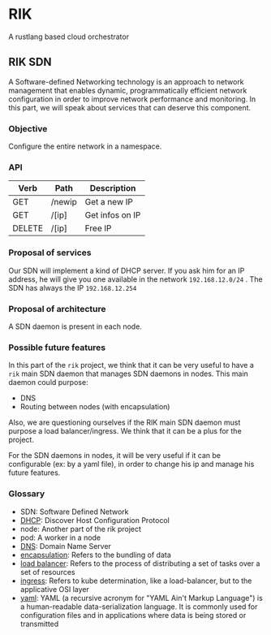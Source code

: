 # RIK

A rustlang based cloud orchestrator

## RIK SDN

A Software-defined Networking technology is an approach to network management that enables dynamic, programmatically efficient network configuration in order to improve network performance and monitoring. In this part, we will speak about services that can deserve this component.

### Objective

Configure the entire network in a namespace.

### API

| Verb | Path |  Description
|-|-| -
| GET | /newip | Get a new IP
| GET | /[ip] | Get infos on IP
| DELETE | /[ip] | Free IP

### Proposal of services

Our SDN will implement a kind of DHCP server. If you ask him for an IP address, he will give you one available in the network `192.168.12.0/24` . The SDN has always the IP `192.168.12.254`

### Proposal of architecture

A SDN daemon is present in each node.

### Possible future features

In this part of the `rik` project, we think that it can be very useful to have a `rik` main SDN daemon that manages SDN daemons in nodes. This main daemon could purpose:

- DNS
- Routing between nodes (with encapsulation)

Also, we are questioning ourselves if the RIK main SDN daemon must purpose a load balancer/ingress. We think that it can be a plus for the project.

For the SDN daemons in nodes, it will be very useful if it can be configurable (ex: by a yaml file),  in order to change his ip and manage his future features.

### Glossary

- SDN: Software Defined Network
- [DHCP](https://en.wikipedia.org/wiki/Dynamic_Host_Configuration_Protocol): Discover Host Configuration Protocol
- node: Another part of the rik project
- pod: A worker in a node
- [DNS](https://en.wikipedia.org/wiki/Domain_Name_System): Domain Name Server
- [encapsulation](https://en.wikipedia.org/wiki/Encapsulation_(computer_programming)): Refers to the bundling of data
- [load balancer](https://en.wikipedia.org/wiki/Load_balancing_(computing)): Refers to the process of distributing a set of tasks over a set of resources
- [ingress](https://kubernetes.io/docs/concepts/services-networking/ingress/): Refers to kube determination, like a load-balancer, but to the applicative OSI layer
- [yaml](https://en.wikipedia.org/wiki/YAML): YAML (a recursive acronym for "YAML Ain't Markup Language") is a human-readable data-serialization language. It is commonly used for configuration files and in applications where data is being stored or transmitted


